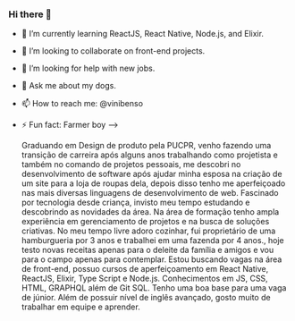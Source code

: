 ### Hi there 👋



- 🌱 I’m currently learning ReactJS, React Native, Node.js, and Elixir.
- 👯 I’m looking to collaborate on  front-end projects.
- 🤔 I’m looking for help with new jobs.
- 💬 Ask me about my dogs.
- 📫 How to reach me: @vinibenso
- ⚡ Fun fact:  Farmer boy 
-->

   Graduando em Design de produto pela PUCPR, venho fazendo uma transição de carreira após alguns anos trabalhando como projetista e também no comando de projetos pessoais, me descobri no desenvolvimento de software após ajudar minha esposa na criação de um site para a loja de roupas dela, depois disso tenho me aperfeiçoado nas mais diversas linguagens de desenvolvimento de web.
    Fascinado por tecnologia desde criança, invisto meu tempo estudando e descobrindo as novidades da área. Na área de formação tenho ampla experiência em gerenciamento de projetos e na busca de soluções criativas.
    No meu tempo livre adoro cozinhar, fui proprietário de uma hamburgueria por 3 anos e trabalhei em uma fazenda por 4 anos., hoje testo novas receitas apenas para o deleite da família e amigos e vou para o campo apenas para contemplar.
    Estou buscando vagas na área de front-end, possuo cursos de aperfeiçoamento em React Native, ReactJS, Elixir, Type Script e Node.js. Conhecimentos em JS, CSS, HTML, GRAPHQL além de Git SQL. Tenho uma boa base para uma vaga de júnior. Além de possuir nível de inglês avançado, gosto muito de trabalhar em equipe e aprender.
